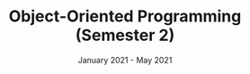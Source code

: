 ---
title: "Object-Oriented Programming (Semester 2)"
collection: teaching
type: "Teaching Assistant"
permalink: /teaching/teaching-2
venue: "University of the West Indies, Engineering"
date: January 2021 - May 2021
location: "Kingston, Jamaica"
---
